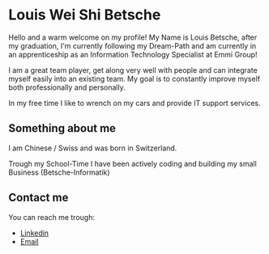 # Louis Wei Shi Betsche

Hello and a warm welcome on my profile! My Name is Louis Betsche, after my graduation, I'm currently following my Dream-Path and am currently in an apprenticeship as an Information Technology Specialist at Emmi Group!

I am a great team player, get along very well with people and can integrate myself easily into an existing team. My goal is to constantly improve myself both professionally and personally.

In my free time I like to wrench on my cars and provide IT support services.


## Something about me

I am Chinese / Swiss and was born in Switzerland.

Trough my School-Time I have been actively coding and building my small Business (Betsche-Informatik)

## Contact me

You can reach me trough:
- [Linkedin](https://www.linkedin.com/in/louis-betsche/?locale=en_US)
- [Email](mailto:louis.betsche@outlook.com)
